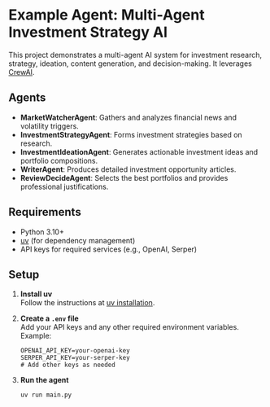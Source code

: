 # Example Agent: Multi-Agent Investment Strategy AI

This project demonstrates a multi-agent AI system for investment research, strategy, ideation, content generation, and decision-making. It leverages [CrewAI](https://github.com/joaomdmoura/crewai).

## Agents

- **MarketWatcherAgent**: Gathers and analyzes financial news and volatility triggers.
- **InvestmentStrategyAgent**: Forms investment strategies based on research.
- **InvestmentIdeationAgent**: Generates actionable investment ideas and portfolio compositions.
- **WriterAgent**: Produces detailed investment opportunity articles.
- **ReviewDecideAgent**: Selects the best portfolios and provides professional justifications.

## Requirements

- Python 3.10+
- [uv](https://github.com/astral-sh/uv) (for dependency management)
- API keys for required services (e.g., OpenAI, Serper)

## Setup

1. **Install uv**  
   Follow the instructions at [uv installation](https://github.com/astral-sh/uv#installation).

3. **Create a `.env` file**  
   Add your API keys and any other required environment variables. Example:
   ```
   OPENAI_API_KEY=your-openai-key
   SERPER_API_KEY=your-serper-key
   # Add other keys as needed
   ```

4. **Run the agent**  
   ```sh
   uv run main.py
   ```